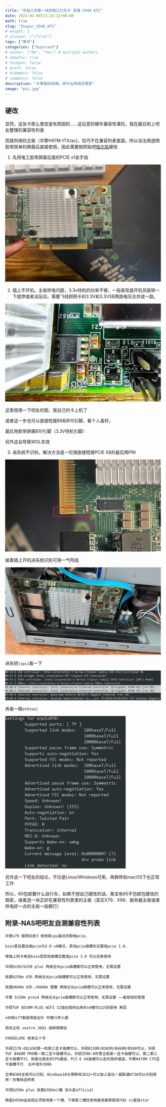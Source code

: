 ```yaml
---
title: "年轻人的第一块双电口万兆卡 浪潮 X540 AT2"
date: 2023-03-04T13:24:22+08:00
math: true
slug: "Inspur_X540_AT2"
# weight: 1
# aliases: ["/first"]
tags: ["寄术"]
categories: ["buytrash"]
# author: ["Me", "You"] # multiple authors
# showToc: true
# TocOpen: false
# draft: false
# hidemeta: false
# comments: false
description: "大黄鱼60包邮，网卡比网线还便宜"
image: "pic.jpg"
---
```


## 硬改

显然，这张卡那么便宜是有原因的……这玩意的硬件兼容性堪忧，我在最后附上吧友整理的兼容性列表

而我所用的主板（华擎H97M-ITX/ac)，恰巧不在兼容列表里面，所以没法用透明胶带简单的屏蔽后直接使用，因此需要按照贴吧[指北贴](https://tieba.baidu.com/p/7972296857)硬改

1. 先用电工胶带屏蔽后面的PCIE x1金手指

![](disable_pciex1.jpg)

2. 插上不开机。主板供电问题，3.3v待机的功率不够，一般表现是开机风扇转一下就停或者没反应。需要飞线把网卡的3.3V和3.3VSB两路电压合并成一路。

![](jump_wire.png)

这里借用一下吧友的图，我自己的卡上机了

或者这一步也可以直接短接B8和B10引脚，看个人喜好。

最后用胶带屏蔽B10引脚（3.3V待机引脚）

另外这会导致WOL失效

3. 进系统不识别，解决方法是一坨锡直接短接PCIE X8的最后两PIN

![](short_circuit.png)

接着插上开机进系统识别可用一气呵成

![](power_on.png)

进系统`lspci`看一下

![](lspcie.png)

再看一眼`ethtool`

![](ethtool.png)

另外说一下吧友的结论，不仅是Linux/Windows可用，再群晖和macOS下也正常工作

所以，60包邮要什么自行车，如果不想自己硬改的话，某宝有65不包邮包硬改的商家，或者选一块正好在兼容性列表里的主板（其实X79、X99、服务器主板或者供电好一点的主板一般都行）



## 附录-NAS吧吧友自测兼容性列表

```plain
华擎x79 极限玩家3 使用离cpu最远的那根pcie，

bios里设置这根pcie为3.0 x8模式，其他pcie插槽先设置成pcie 1.0，

等插上网卡再进bios把其他插槽设置成pcie 3.0 可以完美使用

华硕b150/b250 plus 两根全长pcie插槽都可以正常使用，无需设置

技嘉b250m d3h 两根全长pcie插槽都可以正常使用，无需设置

技嘉b660m d3h /b660m 雪雕 两根全长pcie插槽可以正常使用，无需设置

华擎 b150m pros4 两根全长pcie插槽都可以正常使用，无需设置 ——最爱授权管理

华硕TUF B550M-PLUS WIFI II插在南桥出来的x4槽可以识别使用​ 离回

x99和z77都是得插全针 柠檬汁挤入眼

商务主机 vostro 3681 咖啡萌萌哒

X99DELUXE 老弟五十号

华硕Z170-DELUXE第一和第三显卡插槽可以，华硕B150M/B365M/B460M/B560可以，华硕TUF B460M PRO第一第二显卡插槽可以，华硕Z590-A吹雪主板第一显卡插槽可以，第二第三显卡插槽不行，我看也是走的CPU通道，PCI-E X4插槽可以走的南桥通道，华擎H470M-ITX显卡插槽不行  云中漫步2006

豆希B360主板可以识别，Windows10与​黑群​晖3622+可以装上驱动！威联通873A可以识别使用！贫嘴贱齿愤青

华硕b250m plus 技嘉b365m小雕 派大星official

微星b450m迫击炮必须使用第一个槽，下面第二槽经常用着用着报错误代码​ cc星辰star
```